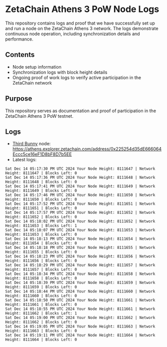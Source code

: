 # ZetaChain Athens 3 PoW Node Logs
This repository contains logs and proof that we have successfully set up and run a node on the ZetaChain Athens 3 network. The logs demonstrate continuous node operation, including synchronization details and performance.

## Contents
- Node setup information
- Synchronization logs with block height details
- Ongoing proof of work logs to verify active participation in the ZetaChain network

## Purpose
This repository serves as documentation and proof of participation in the ZetaChain Athens 3 PoW testnet.

## Logs

- [Third Bunny](https://thirdbunny.xyz/) node: https://athens.explorer.zetachain.com/address/0x225254d35dE666064Eccc5ce16eF1D8bF8D7b5EE
- Latest logs:
```
Sat Dec 14 05:17:30 PM UTC 2024 Your Node Height: 8111647 | Network Height: 8111647 | Blocks Left: 0
Sat Dec 14 05:17:36 PM UTC 2024 Your Node Height: 8111648 | Network Height: 8111648 | Blocks Left: 0
Sat Dec 14 05:17:41 PM UTC 2024 Your Node Height: 8111649 | Network Height: 8111649 | Blocks Left: 0
Sat Dec 14 05:17:46 PM UTC 2024 Your Node Height: 8111650 | Network Height: 8111650 | Blocks Left: 0
Sat Dec 14 05:17:52 PM UTC 2024 Your Node Height: 8111651 | Network Height: 8111651 | Blocks Left: 0
Sat Dec 14 05:17:57 PM UTC 2024 Your Node Height: 8111652 | Network Height: 8111652 | Blocks Left: 0
Sat Dec 14 05:18:02 PM UTC 2024 Your Node Height: 8111652 | Network Height: 8111653 | Blocks Left: 1
Sat Dec 14 05:18:07 PM UTC 2024 Your Node Height: 8111653 | Network Height: 8111653 | Blocks Left: 0
Sat Dec 14 05:18:13 PM UTC 2024 Your Node Height: 8111654 | Network Height: 8111654 | Blocks Left: 0
Sat Dec 14 05:18:18 PM UTC 2024 Your Node Height: 8111655 | Network Height: 8111655 | Blocks Left: 0
Sat Dec 14 05:18:23 PM UTC 2024 Your Node Height: 8111656 | Network Height: 8111656 | Blocks Left: 0
Sat Dec 14 05:18:29 PM UTC 2024 Your Node Height: 8111657 | Network Height: 8111657 | Blocks Left: 0
Sat Dec 14 05:18:34 PM UTC 2024 Your Node Height: 8111658 | Network Height: 8111658 | Blocks Left: 0
Sat Dec 14 05:18:39 PM UTC 2024 Your Node Height: 8111659 | Network Height: 8111659 | Blocks Left: 0
Sat Dec 14 05:18:44 PM UTC 2024 Your Node Height: 8111660 | Network Height: 8111660 | Blocks Left: 0
Sat Dec 14 05:18:50 PM UTC 2024 Your Node Height: 8111661 | Network Height: 8111661 | Blocks Left: 0
Sat Dec 14 05:18:55 PM UTC 2024 Your Node Height: 8111661 | Network Height: 8111662 | Blocks Left: 1
Sat Dec 14 05:19:00 PM UTC 2024 Your Node Height: 8111662 | Network Height: 8111662 | Blocks Left: 0
Sat Dec 14 05:19:05 PM UTC 2024 Your Node Height: 8111663 | Network Height: 8111663 | Blocks Left: 0
Sat Dec 14 05:19:11 PM UTC 2024 Your Node Height: 8111664 | Network Height: 8111664 | Blocks Left: 0
```
